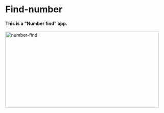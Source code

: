 # Find-number
<b>This is a "Number find" app.</b>
<br><br>
<img src="https://github.com/shzehra93/Find-number/assets/126316477/0dbd804d-b8d0-4d4a-a9ab-c4904aaf1fca" alt="number-find" width="480" height="240">
